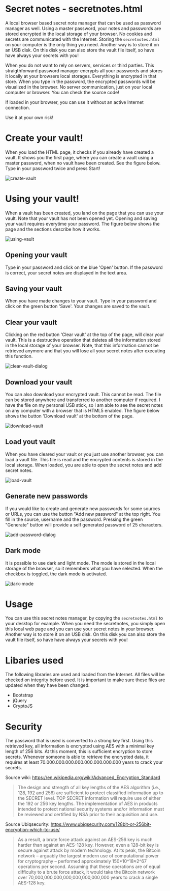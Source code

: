 # Secret notes - secretnotes.html
A local browser based secret note manager that can be used as password manager as well. Using a master password, your notes and passwords are stored encrypted in the local storage of your browser. No cookies and secrets are communicated with the Internet. Storing the ``secretnotes.html`` on your computer is the only thing you need. Another way is to store it on an USB disk. On this disk you can also store the vault file itself, so have have always your secrets with you!

When you do not want to rely on servers, services or third parties. This straigthforward password manager encrypts all your passwords and stores it locally at your browsers local storages. Everything is encrypted in that store. When you type in the password, the encrypted passwords will be visualized in the browser. No server communication, just on your local computer or browser. You can check the source code!

If loaded in your browser, you can use it without an active Internet connection. 

Use it at your own risk!

# Create your vault!
When you load the HTML page, it checks if you already have created a vault. It shows you the first page, where you can create a vault using a master password, when no vault have been created. See the figure below. Type in your password twice and press Start!

![create-vault](images/create-vault.png)

# Using your vault!
When a vault has been created, you land on the page that you can use your vault. Note that your vault has not been opened yet. Opening and saving your vault requires everytime your password. The figure below shows the page and the sections describe how it works.

![using-vault](images/using-vault.png)

## Opening your vault
Type in your password and click on the blue 'Open' button. If the password is correct, your secret notes are displayed in the text area.

## Saving your vault
When you have made changes to your vault. Type in your password and click on the green button 'Save'. Your changes are saved to the vault.

## Clear your vault
Clicking on the red button 'Clear vault' at the top of the page, will clear your vault. This is a destructive operation that deletes all the information stored in the local storage of your browser. Note, that this information cannot be retrieved anymore and that you will lose all your secret notes after executing this function.

![clear-vault-dialog](images/clear-vault-dialog.png)

## Download your vault
You can also download your encrypted vault. This cannot be read. The file can be stored anywhere and transferred to another computer if required. I have the file on my personal USB stick, so I am able to see the secret notes on any computer with a browser that is HTML5 enabled. The figure below shows the button 'Download vault' at the bottom of the page.

![download-vault](images/download-vault.png)

## Load yout vault
When you have cleared your vault or you just use another browser, you can load a vault file. This file is read and the encrypted contents is stored in the local storage. When loaded, you are able to open the secret notes and add secret notes.

![load-vault](images/load-vault.png)

## Generate new passwords
If you would like to create and generate new passwords for some sources or URLs, you can use the button "Add new password" at the top right. You fill in the source, username and the password. Pressing the green "Generate" button will provide a self generated password of 25 characters.

![add-password-dialog](images/add-password-dialog.png)

## Dark mode
It is possible to use dark and light mode. The mode is stored in the local storage of the browser, so it remembers what you have selected. When the checkbox is toggled, the dark mode is activated.

![dark-mode](images/add-password.png)

# Usage
You can use this secret notes manager, by copying the ``secretnotes.html`` to your desktop for example. When you need the secretnotes, you simply open this local web page and you can use your secret notes in your browser. Another way is to store it on an USB disk. On this disk you can also store the vault file itself, so have have always your secrets with you!

# Libaries used
The following libraries are used and loaded from the Internet. All files will be checked on integrity before used. It is important to make sure these files are updated when they have been changed.
* Bootstrap
* jQuery
* CryptoJS

# Security
The password that is used is converted to a strong key first. Using this retrieved key, all information is encrypted using AES with a minimal key length of 256 bits. At this moment, this is sufficient encryption to store secrets. Whenever someone is able to retrieve the encrypted data, it requires at least 70.000.000.000.000.000.000.000.000 years to crack your secrets.

Source wiki: https://en.wikipedia.org/wiki/Advanced_Encryption_Standard
> The design and strength of all key lengths of the AES algorithm (i.e., 128, 192 and 256) are sufficient to protect classified information up to the SECRET level. TOP SECRET information will require use of either the 192 or 256 key lengths. The implementation of AES in products intended to protect national security systems and/or information must be reviewed and certified by NSA prior to their acquisition and use.

Source Ubiqsecurity: https://www.ubiqsecurity.com/128bit-or-256bit-encryption-which-to-use/
> As a result, a brute force attack against an AES-256 key is much harder than against an AES-128 key. However, even a 128-bit key is secure against attack by modern technology. At its peak, the Bitcoin network – arguably the largest modern use of computational power for cryptography – performed approximately 150*10^18≈2^67 operations per second. Assuming that these operations are of equal difficulty to a brute force attack, it would take the Bitcoin network over 70,000,000,000,000,000,000,000,000 years to crack a single AES-128 key.
